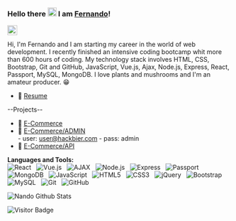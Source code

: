 ### Hello there <img src="https://media.giphy.com/media/hvRJCLFzcasrR4ia7z/giphy.gif" width="20px"> I am [Fernando](https://github.com/fnma88)!


<a href="https://www.linkedin.com/in/f-n-marco/">
  <img align="left" alt="\LinkedIN" width="22px" src="https://raw.githubusercontent.com/peterthehan/peterthehan/master/assets/linkedin.svg" />
</a>

<br />

<br>
Hi, I'm Fernando and I am starting my career in the world of web development. I recently finished an intensive coding bootcamp whit more than 600 hours of coding. My technology stack involves HTML, CSS, Bootstrap, Git and GitHub, JavaScript, Vue.js, Ajax, Node.js, Express, React, Passport, MySQL, MongoDB.
I love plants and mushrooms and I'm an amateur producer. 😁



- 📝 [Resume](https://www.canva.com/design/DAE-_h4xpR0/VrfCvl0uKt9N2nEPU0gJyA/view?utm_content=DAE-_h4xpR0&utm_campaign=designshare&utm_medium=link&utm_source=homepage_design_menu)

--Projects--



- 📝 [E-Commerce](https://bit.ly/3KcrXzv)
- 📝 [E-Commerce/ADMIN](https://bit.ly/3u9zb1u) <br>
        - user:  user@hackbier.com 
        - pass: admin
- 📝 [E-Commerce/API](https://bit.ly/37iaMhy)



**Languages and Tools:** <br>
![React](https://img.shields.io/badge/-React-black?logo=React&style=social)&nbsp;&nbsp;
![Vue.js](https://img.shields.io/badge/-Vue.js-black?logo=Vue.js&style=social)&nbsp;&nbsp;
![AJAX](https://img.shields.io/badge/-AJAX-black?logo=AJAX&style=social)&nbsp;&nbsp;
![Node.js](https://img.shields.io/badge/-Node.js-black?logo=node.js&style=social)&nbsp;&nbsp;
![Express](https://img.shields.io/badge/-Express-black?logo=Express&style=social)&nbsp;&nbsp;
![Passport](https://img.shields.io/badge/-Passport-black?logo=Passport&style=social)&nbsp;&nbsp;
![MongoDB](https://img.shields.io/badge/-MongoDB-black?logo=MongoDB&style=social)&nbsp;&nbsp;
![JavaScript](https://img.shields.io/badge/-JavaScript-black?logo=javascript&style=social)&nbsp;&nbsp;
![HTML5](https://img.shields.io/badge/-HTML5-black?logo=html5&style=social)&nbsp;&nbsp;
![CSS3](https://img.shields.io/badge/-CSS3-black?logo=css3&style=social)&nbsp;&nbsp;
![jQuery](https://img.shields.io/badge/-jQuery-black?logo=jquery&style=social)&nbsp;&nbsp;
![Bootstrap](https://img.shields.io/badge/-Bootstrap-black?logo=bootstrap&style=social)&nbsp;&nbsp;
![MySQL](https://img.shields.io/badge/-MySQL-black?logo=mysql&style=social)&nbsp;&nbsp;
![Git](https://img.shields.io/badge/-Git-black?logo=git&style=social)&nbsp;&nbsp;
![GitHub](https://img.shields.io/badge/-GitHub-black?logo=github&style=social)&nbsp;&nbsp;

![Nando Github Stats](https://github-readme-stats.vercel.app/api?username=fnma88&count_private=true&show_icons=true&include_all_commits=true&theme=swift)

![Visitor Badge](https://visitor-badge.laobi.icu/badge?page_id=fnma88.fnma88)
